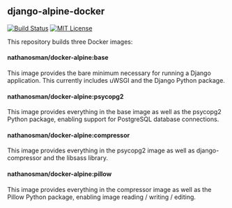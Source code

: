 ## django-alpine-docker

[![Build Status](https://ci.quickmediasolutions.com/buildStatus/icon?job=django-alpine-docker)](https://ci.quickmediasolutions.com/job/django-alpine-docker/)
[![MIT License](http://img.shields.io/badge/license-MIT-9370d8.svg?style=flat)](http://opensource.org/licenses/MIT)

This repository builds three Docker images:

#### nathanosman/docker-alpine:base

This image provides the bare minimum necessary for running a Django application. This currently includes uWSGI and the Django Python package.

#### nathanosman/docker-alpine:psycopg2

This image provides everything in the base image as well as the psycopg2 Python package, enabling support for PostgreSQL database connections.

#### nathanosman/docker-alpine:compressor

This image provides everything in the psycopg2 image as well as django-compressor and the libsass library.

#### nathanosman/docker-alpine:pillow

This image provides everything in the compressor image as well as the Pillow Python package, enabling image reading / writing / editing.

